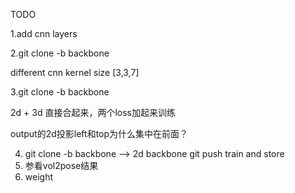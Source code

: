 <!--
 * @Author: your name
 * @Date: 2021-12-23 15:19:49
 * @LastEditTime: 2021-12-23 15:19:51
 * @LastEditors: Please set LastEditors
 * @Description: 打开koroFileHeader查看配置 进行设置: https://github.com/OBKoro1/koro1FileHeader/wiki/%E9%85%8D%E7%BD%AE
 * @FilePath: /meas2pose_voxel_l1_17joint_1219/README.md
-->

TODO

1.add cnn layers


2.git clone -b backbone

different cnn kernel size [3,3,7]


3.git clone -b backbone

2d + 3d 直接合起来，两个loss加起来训练


output的2d投影left和top为什么集中在前面？


4. git clone -b backbone --> 2d backbone git push
   train and store
5. 参看vol2pose结果
6. weight
